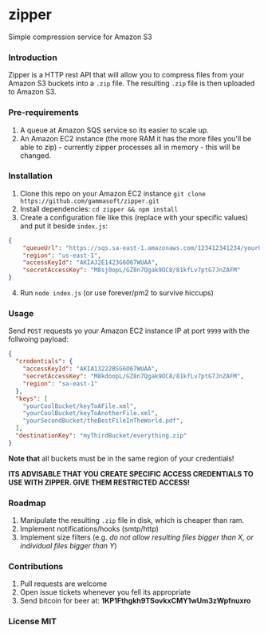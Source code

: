 # zipper

Simple compression service for Amazon S3

### Introduction

Zipper is a HTTP rest API that will allow you to compress files from your Amazon S3 buckets into a `.zip` file. The resulting `.zip` file is then uploaded to Amazon S3.

### Pre-requirements

1. A queue at Amazon SQS service so its easier to scale up.
2. An Amazon EC2 instance (the more RAM it has the more files you'll be able to zip) - currently zipper processes all in memory - this will be changed.

### Installation

1. Clone this repo on your Amazon EC2 instance `git clone https://github.com/gammasoft/zipper.git`
2. Install dependencies: `cd zipper && npm install`
3. Create a configuration file like this (replace with your specific values) and put it beside `index.js`:
```json
{
    "queueUrl": "https://sqs.sa-east-1.amazonaws.com/123412341234/yourQueueForZipper",
    "region": "us-east-1",
    "accessKeyId": "AKIAJ2E1423G6O67WUAA",
    "secretAccessKey": "M8sj0opL/GZ8n7Qgak9OC8/81kfLv7ptG7JnZAFM"
}
```
4. Run `node index.js` (or use forever/pm2 to survive hiccups)

### Usage

Send `POST` requests yo your Amazon EC2 instance IP at port `9999` with the follwoing payload:

```json
{
  "credentials": {
    "accessKeyId": "AKIA13222BSG6O67WUAA",
    "secretAccessKey": "M8kdoopL/GZ8n7Qgak9OC8/81kfLv7ptG7JnZAFM",
    "region": "sa-east-1"
  },
  "keys": [
    "yourCoolBucket/keyToAFile.xml",
    "yourCoolBucket/keyToAnotherFile.xml",
    "yourSecondBucket/theBestFileInTheWorld.pdf",
  ],
  "destinationKey": "myThirdBucket/everything.zip"
}
```

**Note that** all buckets must be in the same region of your credentials!

**ITS ADVISABLE THAT YOU CREATE SPECIFIC ACCESS CREDENTIALS TO USE WITH ZIPPER. GIVE THEM RESTRICTED ACCESS!**

### Roadmap

1. Manipulate the resulting `.zip` file in disk, which is cheaper than ram.
2. Implement notifications/hooks (smtp/http)
3. Implement size filters (e.g. *do not allow resulting files bigger than X, or individual files bigger than Y*)

### Contributions

1. Pull requests are welcome
2. Open issue tickets whenever you fell its appropriate
3. Send bitcoin for beer at: **1KP1Fthgkh9TSovkxCMY1wUm3zWpfnuxro**

### License MIT




